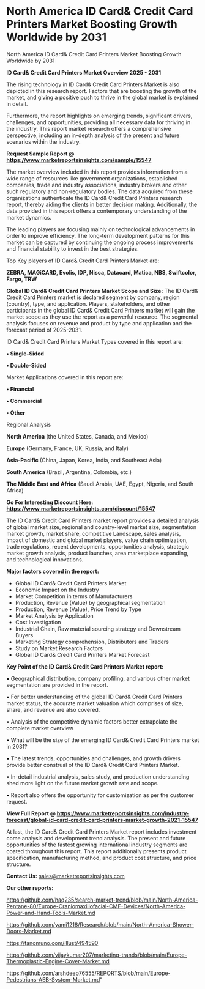 # North America ID Card& Credit Card Printers Market Boosting Growth Worldwide by 2031
North America ID Card& Credit Card Printers Market Boosting Growth Worldwide by 2031

<Strong> ID Card& Credit Card Printers Market Overview 2025 - 2031</strong>

The rising technology in ID Card& Credit Card Printers Market is also depicted in this research report. Factors that are boosting the growth of the market, and giving a positive push to thrive in the global market is explained in detail.

Furthermore, the report highlights on emerging trends, significant drivers, challenges, and opportunities, providing all necessary data for thriving in the industry. This report market research offers a comprehensive perspective, including an in-depth analysis of the present and future scenarios within the industry.

<strong>Request Sample Report @ <a href=https://www.marketreportsinsights.com/sample/15547>https://www.marketreportsinsights.com/sample/15547</a></strong>

The market overview included in this report provides information from a wide range of resources like government organizations, established companies, trade and industry associations, industry brokers and other such regulatory and non-regulatory bodies. The data acquired from these organizations authenticate the ID Card& Credit Card Printers research report, thereby aiding the clients in better decision making. Additionally, the data provided in this report offers a contemporary understanding of the market dynamics.

The leading players are focusing mainly on technological advancements in order to improve efficiency. The long-term development patterns for this market can be captured by continuing the ongoing process improvements and financial stability to invest in the best strategies.

Top Key players of ID Card& Credit Card Printers Market are:

<strong>ZEBRA, MAGiCARD, Evolis, IDP, Nisca, Datacard, Matica, NBS, Swiftcolor, Fargo, TRW</strong>

<strong><b>Global ID Card& Credit Card Printers Market Scope and Size:</b></strong>
The ID Card& Credit Card Printers market is declared segment by company, region (country), type, and application. Players, stakeholders, and other participants in the global ID Card& Credit Card Printers market will gain the market scope as they use the report as a powerful resource. The segmental analysis focuses on revenue and product by type and application and the forecast period of 2025-2031.

ID Card& Credit Card Printers Market Types covered in this report are:

<strong>• Single-Sided

• Double-Sided</strong>

Market Applications covered in this report are:

<strong>• Financial

• Commercial

• Other</strong> 

Regional Analysis

<strong>North America</strong> (the United States, Canada, and Mexico)

<strong>Europe</strong> (Germany, France, UK, Russia, and Italy)

<strong>Asia-Pacific</strong> (China, Japan, Korea, India, and Southeast Asia)

<strong>South America</strong> (Brazil, Argentina, Colombia, etc.)

<strong>The Middle East and Africa</strong> (Saudi Arabia, UAE, Egypt, Nigeria, and South Africa)

<strong>Go For Interesting Discount Here: <a href=https://www.marketreportsinsights.com/discount/15547>https://www.marketreportsinsights.com/discount/15547</a></strong>

The ID Card& Credit Card Printers market report provides a detailed analysis of global market size, regional and country-level market size, segmentation market growth, market share, competitive Landscape, sales analysis, impact of domestic and global market players, value chain optimization, trade regulations, recent developments, opportunities analysis, strategic market growth analysis, product launches, area marketplace expanding, and technological innovations.

<strong><b>Major factors covered in the report:</b></strong>
<ul>
  <li>Global ID Card& Credit Card Printers Market </li>
  <li>Economic Impact on the Industry</li>
  <li>Market Competition in terms of Manufacturers</li>
  <li>Production, Revenue (Value) by geographical segmentation</li>
  <li>Production, Revenue (Value), Price Trend by Type</li>
  <li>Market Analysis by Application</li>
  <li>Cost Investigation</li>
  <li>Industrial Chain, Raw material sourcing strategy and Downstream Buyers</li>
  <li>Marketing Strategy comprehension, Distributors and Traders</li>
  <li>Study on Market Research Factors</li>
  <li>Global ID Card& Credit Card Printers Market Forecast</li>
</ul>

<strong><b>Key Point of the ID Card& Credit Card Printers Market report:</b></strong>

• Geographical distribution, company profiling, and various other market segmentation are provided in the report.

• For better understanding of the global ID Card& Credit Card Printers market status, the accurate market valuation which comprises of size, share, and revenue are also covered.

• Analysis of the competitive dynamic factors better extrapolate the complete market overview

• What will be the size of the emerging ID Card& Credit Card Printers market in 2031?

• The latest trends, opportunities and challenges, and growth drivers provide better construal of the ID Card& Credit Card Printers Market.

• In-detail industrial analysis, sales study, and production understanding shed more light on the future market growth rate and scope.

• Report also offers the opportunity for customization as per the customer request.

<strong><b>View Full Report @ <a href=https://www.marketreportsinsights.com/industry-forecast/global-id-card-credit-card-printers-market-growth-2021-15547>https://www.marketreportsinsights.com/industry-forecast/global-id-card-credit-card-printers-market-growth-2021-15547</a></b></strong>


At last, the ID Card& Credit Card Printers Market report includes investment come analysis and development trend analysis. The present and future opportunities of the fastest growing international industry segments are coated throughout this report. This report additionally presents product specification, manufacturing method, and product cost structure, and price structure.

<strong>Contact Us:</strong>
sales@marketreportsinsights.com

<strong>Our other reports:</strong>

<a href=https://github.com/haq235/search-market-trend/blob/main/North-America-Pentane-80/Europe-Craniomaxillofacial-CMF-Devices/North-America-Power-and-Hand-Tools-Market.md>https://github.com/haq235/search-market-trend/blob/main/North-America-Pentane-80/Europe-Craniomaxillofacial-CMF-Devices/North-America-Power-and-Hand-Tools-Market.md</a>

<a href=https://github.com/yami1218/Research/blob/main/North-America-Shower-Doors-Market.md>https://github.com/yami1218/Research/blob/main/North-America-Shower-Doors-Market.md</a>

<a href=https://tanomuno.com/illust/494590>https://tanomuno.com/illust/494590</a>

<a href=https://github.com/vijaykumar207/marketing-trands/blob/main/Europe-Thermoplastic-Engine-Cover-Market.md>https://github.com/vijaykumar207/marketing-trands/blob/main/Europe-Thermoplastic-Engine-Cover-Market.md</a>

<a href=https://github.com/arshdeep76555/REPORTS/blob/main/Europe-Pedestrians-AEB-System-Market.md>https://github.com/arshdeep76555/REPORTS/blob/main/Europe-Pedestrians-AEB-System-Market.md</a>"
